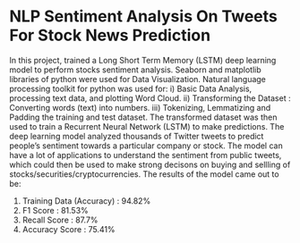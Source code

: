 # NLP Sentiment Analysis On Tweets For Stock News Prediction

In this project, trained a Long Short Term Memory (LSTM) deep learning model to perform stocks sentiment analysis. Seaborn and matplotlib libraries of python were used for Data Visualization. Natural language processing toolkit for python was used for:
i) Basic Data Analysis, processing text data, and plotting Word Cloud.
ii) Transforming the Dataset : Converting words (text) into numbers.
iii) Tokenizing, Lemmatizing and Padding the training and test dataset.
The transformed dataset was then used to train a Recurrent Neural Network (LSTM) to make predictions. The deep learning model analyzed thousands of Twitter tweets to predict people’s sentiment towards a particular company or stock. The model can have a lot of applications to understand the sentiment from public tweets, which could then be used to make strong decisons on buying and sellling of stocks/securities/cryptocurrencies.
The results of the model came out to be:
1) Training Data (Accuracy) : 94.82%
2) F1 Score : 81.53%
3) Recall Score : 87.7%
4) Accuracy Score : 75.41%
